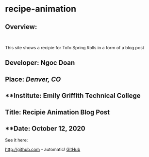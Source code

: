 # recipe-animation


## **Overview**:
<br>

This site shows a recipie for Tofo Spring Rolls in a form of a blog post

## **Developer**: Ngoc Doan
## **Place:** *Denver, CO*
## **Institute: Emily Griffith Technical College
## **Title**: Recipie Animation Blog Post 
## **Date: October 12, 2020

See it here: 

http://github.com - automatic!
[GitHub](https://ndoan24.github.io/recipe-animation/)
